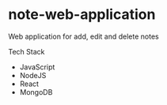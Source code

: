# note-web-application
Web application for add, edit and delete notes

Tech Stack
* JavaScript
* NodeJS
* React
* MongoDB
